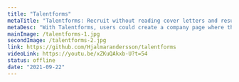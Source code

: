 ```yaml
---
title: "Talentforms"
metaTitle: "Talentforms: Recruit without reading cover letters and resumes."
metaDesc: "With Talentforms, users could create a company page where they easily could add job openings that candidates could apply to either with their resume or by answering questions that the user choose."
mainImage: /talentforms-1.jpg
secondImage: /talentforms-2.jpg
link: https://github.com/Hjalmarandersson/talentforms
videoLink: https://youtu.be/xZKuQAkxb-U?t=54
status: offline
date: "2021-09-22"
---
```

